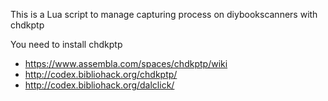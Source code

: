 This is a Lua script to manage capturing process on diybookscanners with chdkptp

You need to install chdkptp

* https://www.assembla.com/spaces/chdkptp/wiki
* http://codex.bibliohack.org/chdkptp/
* http://codex.bibliohack.org/dalclick/
